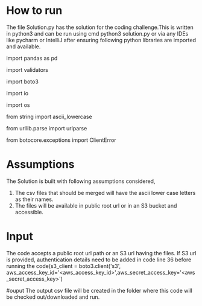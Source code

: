# How to run
The file Solution.py has the solution for the coding challenge.This is written in python3 and can be run using cmd python3 solution.py or via any IDEs like pycharm or IntelliJ after ensuring following python libraries are imported and available.

import pandas as pd

import validators

import boto3

import io

import os

from string import ascii_lowercase

from urllib.parse import urlparse

from botocore.exceptions import ClientError



# Assumptions
The Solution is built with following assumptions considered,
1. The csv files that should be merged will have the ascii lower case letters as their names.
2. The files will be available in public root url or in an S3 bucket and accessible.

# Input
The code accepts a public root url path or an S3 url having the files.
 If S3 url is provided, authentication details need to be added in code line 36 before running the code(s3_client = boto3.client('s3', aws_access_key_id='<aws_access_key_id>',aws_secret_access_key='<aws_secret_access_key>')
 
#ouput
The output csv file will be created in the folder where this code will be checked out/downloaded and run.
